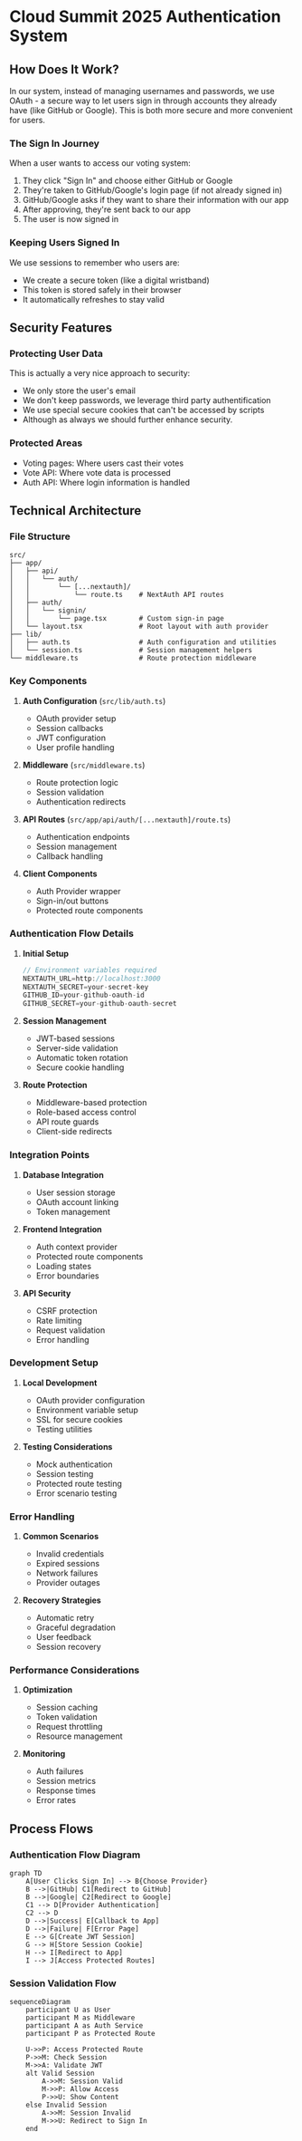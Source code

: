 # Cloud Summit 2025 Authentication System

## How Does It Work?
In our system, instead of managing usernames and passwords, we use OAuth - a secure way to let users sign in through accounts they already have (like GitHub or Google). This is both more secure and more convenient for users.

### The Sign In Journey
When a user wants to access our voting system:

1. They click "Sign In" and choose either GitHub or Google
2. They're taken to GitHub/Google's login page (if not already signed in)
3. GitHub/Google asks if they want to share their information with our app
4. After approving, they're sent back to our app
5. The user is now signed in

### Keeping Users Signed In
We use sessions to remember who users are:
- We create a secure token (like a digital wristband)
- This token is stored safely in their browser
- It automatically refreshes to stay valid

## Security Features

### Protecting User Data
This is actually a very nice approach to security:
- We only store the user's email
- We don't keep passwords, we leverage third party authentification
- We use special secure cookies that can't be accessed by scripts
- Although as always we should further enhance security.

### Protected Areas
- Voting pages: Where users cast their votes
- Vote API: Where vote data is processed
- Auth API: Where login information is handled

## Technical Architecture

### File Structure
```
src/
├── app/
│   ├── api/
│   │   └── auth/
│   │       └── [...nextauth]/
│   │           └── route.ts    # NextAuth API routes
│   ├── auth/
│   │   └── signin/
│   │       └── page.tsx        # Custom sign-in page
│   └── layout.tsx              # Root layout with auth provider
├── lib/
│   ├── auth.ts                 # Auth configuration and utilities
│   └── session.ts              # Session management helpers
└── middleware.ts               # Route protection middleware
```

### Key Components

1. **Auth Configuration** (`src/lib/auth.ts`)
   - OAuth provider setup
   - Session callbacks
   - JWT configuration
   - User profile handling

2. **Middleware** (`src/middleware.ts`)
   - Route protection logic
   - Session validation
   - Authentication redirects

3. **API Routes** (`src/app/api/auth/[...nextauth]/route.ts`)
   - Authentication endpoints
   - Session management
   - Callback handling

4. **Client Components**
   - Auth Provider wrapper
   - Sign-in/out buttons
   - Protected route components

### Authentication Flow Details

1. **Initial Setup**
   ```typescript
   // Environment variables required
   NEXTAUTH_URL=http://localhost:3000
   NEXTAUTH_SECRET=your-secret-key
   GITHUB_ID=your-github-oauth-id
   GITHUB_SECRET=your-github-oauth-secret
   ```

2. **Session Management**
   - JWT-based sessions
   - Server-side validation
   - Automatic token rotation
   - Secure cookie handling

3. **Route Protection**
   - Middleware-based protection
   - Role-based access control
   - API route guards
   - Client-side redirects

### Integration Points

1. **Database Integration**
   - User session storage
   - OAuth account linking
   - Token management

2. **Frontend Integration**
   - Auth context provider
   - Protected route components
   - Loading states
   - Error boundaries

3. **API Security**
   - CSRF protection
   - Rate limiting
   - Request validation
   - Error handling

### Development Setup

1. **Local Development**
   - OAuth provider configuration
   - Environment variable setup
   - SSL for secure cookies
   - Testing utilities

2. **Testing Considerations**
   - Mock authentication
   - Session testing
   - Protected route testing
   - Error scenario testing

### Error Handling

1. **Common Scenarios**
   - Invalid credentials
   - Expired sessions
   - Network failures
   - Provider outages

2. **Recovery Strategies**
   - Automatic retry
   - Graceful degradation
   - User feedback
   - Session recovery

### Performance Considerations

1. **Optimization**
   - Session caching
   - Token validation
   - Request throttling
   - Resource management

2. **Monitoring**
   - Auth failures
   - Session metrics
   - Response times
   - Error rates

## Process Flows

### Authentication Flow Diagram
```mermaid
graph TD
    A[User Clicks Sign In] --> B{Choose Provider}
    B -->|GitHub| C1[Redirect to GitHub]
    B -->|Google| C2[Redirect to Google]
    C1 --> D[Provider Authentication]
    C2 --> D
    D -->|Success| E[Callback to App]
    D -->|Failure| F[Error Page]
    E --> G[Create JWT Session]
    G --> H[Store Session Cookie]
    H --> I[Redirect to App]
    I --> J[Access Protected Routes]
```

### Session Validation Flow
```mermaid
sequenceDiagram
    participant U as User
    participant M as Middleware
    participant A as Auth Service
    participant P as Protected Route

    U->>P: Access Protected Route
    P->>M: Check Session
    M->>A: Validate JWT
    alt Valid Session
        A->>M: Session Valid
        M->>P: Allow Access
        P->>U: Show Content
    else Invalid Session
        A->>M: Session Invalid
        M->>U: Redirect to Sign In
    end
```

